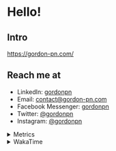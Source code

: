 # Hello!

## Intro

<https://gordon-pn.com/>

## Reach me at

- LinkedIn: [gordonpn](https://www.linkedin.com/in/gordonpn/)
- Email: [contact@gordon-pn.com](mailto:contact@gordon-pn.com)
- Facebook Messenger: [gordonpn](https://www.messenger.com/t/Gordonpn)
- Twitter: [@gordonpn](https://twitter.com/Gordonpn)
- Instagram: [@gordonpn](https://www.instagram.com/gordonpn/)

<details>
  <summary>Metrics</summary>

  <img align="center" src="https://github.com/gordonpn/gordonpn/blob/master/github-metrics.svg" alt="GitHub Metrics">

</details>

<details>
  <summary>WakaTime</summary>

  <!--START_SECTION:waka-->
📊 **This Week I Spent My Time On** 

```text
💬 Programming Languages: 
Other                    8 hrs 35 mins       ████████████████████░░░░░   79.68 % 
Java                     2 hrs 8 mins        █████░░░░░░░░░░░░░░░░░░░░   19.80 % 
Markdown                 1 min               ░░░░░░░░░░░░░░░░░░░░░░░░░   00.26 % 
Makefile                 1 min               ░░░░░░░░░░░░░░░░░░░░░░░░░   00.21 % 
GitIgnore file           0 secs              ░░░░░░░░░░░░░░░░░░░░░░░░░   00.03 % 

🔥 Editors: 
Chrome                   3 hrs 32 mins       ████████░░░░░░░░░░░░░░░░░   32.79 % 
IntelliJ IDEA            2 hrs 11 mins       █████░░░░░░░░░░░░░░░░░░░░   20.32 % 
Firefox                  1 hr 27 mins        ███░░░░░░░░░░░░░░░░░░░░░░   13.47 % 
Slack                    1 hr 3 mins         ██░░░░░░░░░░░░░░░░░░░░░░░   09.89 % 
Messages                 41 mins             ██░░░░░░░░░░░░░░░░░░░░░░░   06.38 % 
```


 Last Updated on 27/06/2025 16:30:32 UTC
<!--END_SECTION:waka-->
</details>
